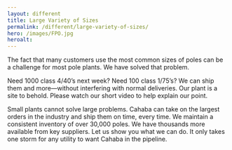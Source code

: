 ```yaml
---
layout: different
title: Large Variety of Sizes
permalink: /different/large-variety-of-sizes/
hero: /images/FPO.jpg
heroalt: 
---
```

The fact that many customers use the most common sizes of poles can be a challenge for most pole plants. We have solved that problem.

Need 1000 class 4/40’s next week? Need 100 class 1/75’s? We can ship them and more—without interfering with normal deliveries. Our plant is a site to behold. Please watch our short video to help explain our point.

Small plants cannot solve large problems. Cahaba can take on the largest orders in the industry and ship them on time, every time. We maintain a consistent inventory of over 30,000 poles. We have thousands more available from key suppliers. Let us show you what we can do. It only takes one storm for any utility to want Cahaba in the pipeline.
